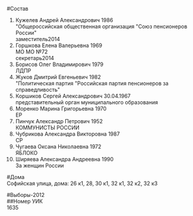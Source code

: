 #Состав  
1. Кужелев Андрей Александрович 1986  
    "Общероссийская общественная организация "Союз пенсионеров России"  
    заместитель2014  
2. Горшкова Елена Валерьевна 1969  
    МО МО №72  
    секретарь2014  
3. Борисов Олег Владимирович 1979  
    ЛДПР  
4. Жуков Дмитрий Евгеньевич 1982  
    "Политическая партия "Российская партия пенсионеров за справедливость"  
5. Коршиков Сергей Александрович 30.04.1967  
    представительный орган муниципального образования  
6. Моренко Марина Григорьевна 1970  
    ЕР  
7. Пинчук Александр Петрович 1952  
    КОММУНИСТЫ РОССИИ  
8. Чубрикова Александра Викторовна 1987  
    СР  
9. Чугаева Оксана Николаевна 1972  
    ЯБЛОКО  
10. Ширяева Александра Андреевна 1990  
    За женщин России  
  
#Дома  
Софийская улица, дома: 26 к1, 28, 30 к1, 32 к1, 32 к2, 32 к3  
  
#Выборы-2012  
##Номер УИК  
1635  
